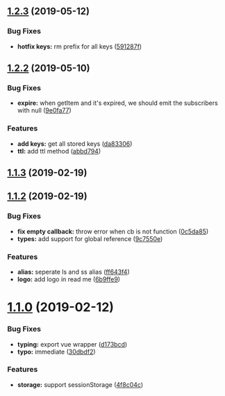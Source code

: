 <a name="1.2.3"></a>
## [1.2.3](https://github.com/dreambo8563/vue-storage-watcher/compare/v1.2.2...v1.2.3) (2019-05-12)


### Bug Fixes

* **hotfix keys:** rm prefix for all keys ([591287f](https://github.com/dreambo8563/vue-storage-watcher/commit/591287f))



<a name="1.2.2"></a>
## [1.2.2](https://github.com/dreambo8563/vue-storage-watcher/compare/1.1.3...v1.2.2) (2019-05-10)


### Bug Fixes

* **expire:** when getItem and it's expired, we should emit the subscribers with null ([9e0fa77](https://github.com/dreambo8563/vue-storage-watcher/commit/9e0fa77))


### Features

* **add keys:** get all stored keys ([da83306](https://github.com/dreambo8563/vue-storage-watcher/commit/da83306))
* **ttl:** add ttl method ([abbd794](https://github.com/dreambo8563/vue-storage-watcher/commit/abbd794))



<a name="1.1.3"></a>
## [1.1.3](https://github.com/dreambo8563/vue-storage-watcher/compare/1.1.2...v1.1.3) (2019-02-19)



<a name="1.1.2"></a>
## [1.1.2](https://github.com/dreambo8563/vue-storage-watcher/compare/v1.1.1...v1.1.2) (2019-02-19)


### Bug Fixes

* **fix empty callback:** throw error when cb is not function ([0c5da85](https://github.com/dreambo8563/vue-storage-watcher/commit/0c5da85))
* **types:** add support for global reference ([9c7550e](https://github.com/dreambo8563/vue-storage-watcher/commit/9c7550e))


### Features

* **alias:** seperate ls and ss alias ([ff643f4](https://github.com/dreambo8563/vue-storage-watcher/commit/ff643f4))
* **logo:** add logo in read me ([6b9ffe9](https://github.com/dreambo8563/vue-storage-watcher/commit/6b9ffe9))



<a name="1.1.0"></a>
# [1.1.0](https://github.com/dreambo8563/vue-storage-watcher/compare/30dbdf2...v1.1.0) (2019-02-12)


### Bug Fixes

* **typing:** export vue wrapper ([d173bcd](https://github.com/dreambo8563/vue-storage-watcher/commit/d173bcd))
* **typo:** immediate ([30dbdf2](https://github.com/dreambo8563/vue-storage-watcher/commit/30dbdf2))


### Features

* **storage:** support sessionStorage ([4f8c04c](https://github.com/dreambo8563/vue-storage-watcher/commit/4f8c04c))



